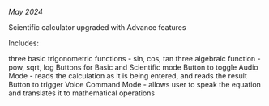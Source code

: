 _May 2024_

Scientific calculator upgraded with Advance features



Includes:

  three basic trigonometric functions - sin, cos, tan
  three algebraic function - pow, sqrt, log
  Buttons for Basic and Scientific mode
  Button to toggle Audio Mode - reads the calculation as it is being entered, and reads the result
  Button to trigger Voice Command Mode - allows user to speak the equation and translates it to mathematical operations
